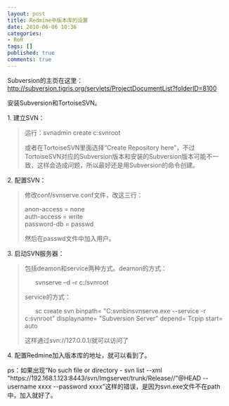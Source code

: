 ```yaml
---
layout: post
title: Redmine中版本库的设置
date: 2010-06-06 10:36
categories:
- RoR
tags: []
published: true
comments: true
---
```

<p><p>Subversion的主页在这里：<a title="http://subversion.tigris.org/servlets/ProjectDocumentList?folderID=8100" href="http://subversion.tigris.org/servlets/ProjectDocumentList?folderID=8100" target="_blank">http://subversion.tigris.org/servlets/ProjectDocumentList?folderID=8100</a></p>
<p>安装Subversion和TortoiseSVN。</p>
<p>1. 建立SVN：</p>
<blockquote>
<p>运行：svnadmin create c:svnroot</p>
<p>或者在TortoiseSVN里面选择&#8220;Create Repository here&#8221;，不过TortoiseSVN对应的Subversion版本和安装的Subversion版本可能不一致，这样会造成问题，所以最好还是用Subversion的命令创建。</p></blockquote>
<p>2. 配置SVN：</p>
<blockquote>
<p>修改conf/svnserve.conf文件，改这三行：</p>
<p>anon-access = none <br />auth-access = write <br />password-db = passwd</p>
<p>然后在passwd文件中加入用户。</p></blockquote>
<p>3. 启动SVN服务器：</p>
<blockquote>
<p>包括deamon和service两种方式。deamon的方式：</p>
<p>&nbsp;&nbsp;&nbsp;&nbsp;&nbsp; svnserve &#8211;d &#8211;r c:/svnroot</p>
<p>service的方式：</p>
<p>&nbsp;&nbsp;&nbsp;&nbsp;&nbsp; sc create svn binpath= "C:svnbinsvnserve.exe --service -r c:svnroot" displayname= "Subversion Server" depend= Tcpip start= auto</p>
<p>这样通过svn://127.0.0.1/就可以访问了</p></blockquote>
<p>4. 配置Redmine加入版本库的地址，就可以看到了。</p>
<p>ps：如果出现&#8220;No such file or directory - svn list --xml "https://192.168.1.123:8443/svn/Imgserver/trunk/Release//"@HEAD --username xxxx --password xxxx&#8221;这样的错误，是因为svn.exe文件不在path中，加入就好了。</p></p>
